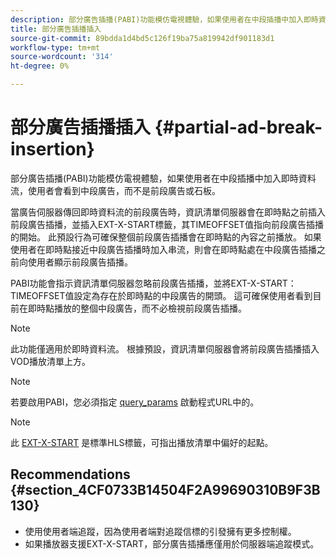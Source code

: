 ```yaml
---
description: 部分廣告插播(PABI)功能模仿電視體驗，如果使用者在中段插播中加入即時資料流，使用者會看到中段廣告，而不是前段廣告或石板。
title: 部分廣告插播插入
source-git-commit: 89bdda1d4bd5c126f19ba75a819942df901183d1
workflow-type: tm+mt
source-wordcount: '314'
ht-degree: 0%

---
```



# 部分廣告插播插入 {#partial-ad-break-insertion}

部分廣告插播(PABI)功能模仿電視體驗，如果使用者在中段插播中加入即時資料流，使用者會看到中段廣告，而不是前段廣告或石板。

當廣告伺服器傳回即時資料流的前段廣告時，資訊清單伺服器會在即時點之前插入前段廣告插播，並插入EXT-X-START標籤，其TIMEOFFSET值指向前段廣告插播的開始。 此預設行為可確保整個前段廣告插播會在即時點的內容之前播放。 如果使用者在即時點接近中段廣告插播時加入串流，則會在即時點處在中段廣告插播之前向使用者顯示前段廣告插播。

PABI功能會指示資訊清單伺服器忽略前段廣告插播，並將EXT-X-START：TIMEOFFSET值設定為存在於即時點的中段廣告的開頭。 這可確保使用者看到目前在即時點播放的整個中段廣告，而不必檢視前段廣告插播。

>[!NOTE]
>
>此功能僅適用於即時資料流。 根據預設，資訊清單伺服器會將前段廣告插播插入VOD播放清單上方。

>[!NOTE]
>
>若要啟用PABI，您必須指定 [query_params](/help/primetime-ad-insertion/~old-msapi-topics/ms-getting-started/ms-api-query-params.md) 啟動程式URL中的。

>[!NOTE]
>
>此 [EXT-X-START](https://tools.ietf.org/html/rfc8216#section-4.3.5.2) 是標準HLS標籤，可指出播放清單中偏好的起點。

## Recommendations {#section_4CF0733B14504F2A99690310B9F3B130}

* 使用使用者端追蹤，因為使用者端對追蹤信標的引發擁有更多控制權。
* 如果播放器支援EXT-X-START，部分廣告插播應僅用於伺服器端追蹤模式。